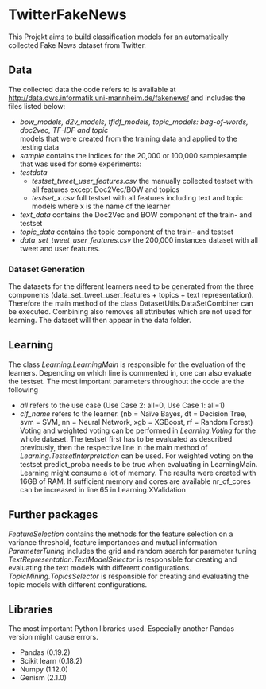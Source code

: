 # TwitterFakeNews
This Projekt aims to build classification models for an automatically collected Fake News dataset from Twitter.

## Data

The collected data the code refers to is available at http://data.dws.informatik.uni-mannheim.de/fakenews/ and includes the files listed below:
* *bow_models, d2v_models, tfidf_models, topic_models: bag-of-words, doc2vec, TF-IDF and topic* 
</br>models that were created from the training data and applied to the testing data
* *sample* contains the indices for the 20,000 or 100,000 samplesample that was used for some experiments: 
* *testdata*
  * *testset_tweet_user_features.csv* the manually collected testset with all features except Doc2Vec/BOW and topics
  * *testset_x.csv* full testset with all features including text and topic models where x is the name of the learner
* *text_data* contains the Doc2Vec and BOW component of the train- and testset
* *topic_data* contains the topic component of the train- and testset
* *data_set_tweet_user_features.csv* the 200,000 instances dataset with all tweet and user features. 

### Dataset Generation
The datasets for the different learners need to be generated from the three components (data_set_tweet_user_features + topics + text representation). Therefore the main method of the class DatasetUtils.DataSetCombiner can be executed. Combining also removes all attributes which are not used for learning. The dataset will then appear in the data folder.

## Learning
The class *Learning.LearningMain* is responsible for the evaluation of the learners. Depending on which line is commented in, one can also evaluate the testset. The most important parameters throughout the code are the following
* *all* refers to the use case (Use Case 2: all=0, Use Case 1: all=1)
* *clf_name* refers to the learner. (nb = Naïve Bayes, dt = Decision Tree, svm = SVM, nn = Neural Network, xgb = XGBoost, rf = Random Forest)
Voting and weighted voting can be performed in *Learning.Voting* for the whole dataset. The testset first has to be evaluated as described previously, then the respective line in the main method of *Learning.TestsetInterpretation* can be used. For weighted voting on the testset predict_proba needs to be true when evaluating in LearningMain.
Learning might consume a lot of memory. The results were created with 16GB of RAM. If sufficient memory and cores are available nr_of_cores can be increased in line 65 in Learning.XValidation

## Further packages
*FeatureSelection* contains the methods for the feature selection on a variance threshold, feature importances and mutual information
*ParameterTuning* includes the grid and random search for parameter tuning
*TextRepresentation.TextModelSelector* is responsible for creating and evaluating the text models with different configurations.
*TopicMining.TopicsSelector* is responsible for creating and evaluating the topic models with different configurations.

## Libraries
The most important Python libraries used. Especially another Pandas version might cause errors.
- Pandas (0.19.2)
- Scikit learn (0.18.2)
- Numpy (1.12.0)
- Genism (2.1.0)

